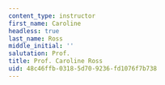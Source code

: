 ```yaml
---
content_type: instructor
first_name: Caroline
headless: true
last_name: Ross
middle_initial: ''
salutation: Prof.
title: Prof. Caroline Ross
uid: 48c46ffb-0318-5d70-9236-fd1076f7b738
---
```


